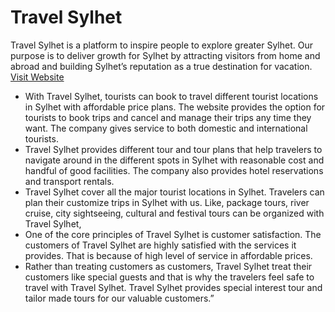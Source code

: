 # Travel Sylhet

Travel Sylhet is a platform to inspire people to explore greater Sylhet. Our purpose is to deliver growth for Sylhet by attracting visitors from home and abroad and building Sylhet’s reputation as a true destination for vacation. [Visit Website](https://travel-sylhet-5b76e.web.app/ "Travel Sylhet")

- With Travel Sylhet, tourists can book to travel different tourist locations in Sylhet with affordable price plans. The website provides the option for tourists to book trips and cancel and manage their trips any time they want. The company gives service to both domestic and international tourists.
- Travel Sylhet provides different tour and tour plans that help travelers to navigate around in the different spots in Sylhet with reasonable cost and handful of good facilities. The company also provides hotel reservations and transport rentals.
- Travel Sylhet cover all the major tourist locations in Sylhet. Travelers can plan their customize trips in Sylhet with us. Like, package tours, river cruise, city sightseeing, cultural and festival tours can be organized with Travel Sylhet,
- One of the core principles of Travel Sylhet is customer satisfaction. The customers of Travel Sylhet are highly satisfied with the services it provides. That is because of high level of service in affordable prices. 
- Rather than treating customers as customers, Travel Sylhet treat their customers like special guests and that is why the travelers feel safe to travel with Travel Sylhet. Travel Sylhet provides special interest tour and tailor made tours for our valuable customers.”